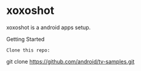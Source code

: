 # xoxoshot
xoxoshot is a android apps setup. 

Getting Started

    Clone this repo:

git clone https://github.com/android/tv-samples.git

